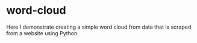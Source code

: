 # word-cloud
Here I demonstrate creating a simple word cloud from data that is scraped from a website using Python.  
